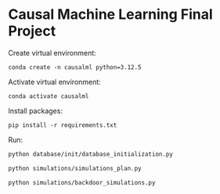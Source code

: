 # Causal Machine Learning Final Project

Create virtual environment:

```
conda create -n causalml python=3.12.5
```

Activate virtual environment:

```
conda activate causalml
```

Install packages:
```
pip install -r requirements.txt
```

Run:

```bash
python database/init/database_initialization.py
```

```bash
python simulations/simulations_plan.py
```

```bash
python simulations/backdoor_simulations.py
```


